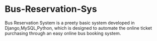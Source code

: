 # Bus-Reservation-Sys
Bus Reservation System is a preety basic system developed in Django,MySQL,Python, which is designed to automate the online ticket purchasing through an easy online bus booking system.
